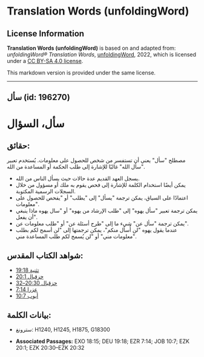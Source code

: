 # Translation Words (unfoldingWord)

## License Information

**Translation Words (unfoldingWord)** is based on and adapted from: _unfoldingWord® Translation Words_, [unfoldingWord](https://unfoldingword.org/utw), 2022, which is licensed under a [CC BY-SA 4.0 license](https://creativecommons.org/licenses/by-sa/4.0/legalcode.en).

This markdown version is provided under the same license.



--------------------------------

## سأل (id: 196270)

سأل، السؤال
===========

حقائق:
------

مصطلح "سأل" يعني أن تستفسر من شخص للحصول على معلومات. يُستخدم تعبير "سأل الله" غالبًا للإشارة إلى طلب الحكمة أو المساعدة من الله.

* يسجل العهد القديم عدة حالات حيث يسأل الناس من الله.
* يمكن أيضًا استخدام الكلمة للإشارة إلى فحص يقوم به ملك أو مسؤول من خلال السجلات الرسمية المكتوبة.
* اعتمادًا على السياق، يمكن ترجمة "يسأل" إلى "يطلب" أو "يفحص للحصول على معلومات".
* يمكن ترجمة تعبير "سأل يهوه" إلى "طلب الإرشاد من يهوه" أو "سال يهوه ماذا ينبغي أن يفعل".
* يمكن ترجمة "سأل عن" شيء ما إلى "طرح أسئلة عن" أو "طلب معلومات عن".
* عندما يقول يهوه "لن أُسأل منكم"، يمكن ترجمتها إلى "لن أسمح لكم بطلب معلومات مني" أو "لن يُسمح لكم طلب المساعدة مني".

شواهد الكتاب المقدس:
--------------------

* [تثنية 19:18](https://ref.ly/Deut19:18)
* [حزقيال 20:1](https://ref.ly/Ezek20:1)
* [حزقيال 20:30–32](https://ref.ly/Ezek20:30-Ezek20:32)
* [عزرا 7:14](https://ref.ly/Ezra7:14)
* [أيوب 10:7](https://ref.ly/Job10:7)

بيانات الكلمة:
--------------

* سترونغ: H1240, H1245, H1875, G18300

* **Associated Passages:** EXO 18:15; DEU 19:18; EZR 7:14; JOB 10:7; EZK 20:1; EZK 20:30–EZK 20:32

